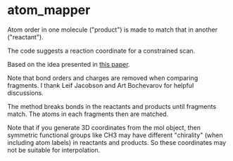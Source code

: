 # atom_mapper
Atom order in one molecule ("product") is made to match that in another ("reactant").

The code suggests a reaction coordinate for a constrained scan.

Based on the idea presented in [this paper](http:/dx.doi.org/10.1021/acs.jctc.7b00764).

Note that bond orders and charges are removed when comparing fragments. I thank Leif Jacobson and  Art Bochevarov for helpful discussions.

The method breaks bonds in the reactants and products until fragments match.  The atoms in each fragments then are matched.

Note that if you generate 3D coordinates from the mol object, then symmetric functional groups like CH3 may have different "chirality" (when including atom labels) in reactants and products. So these coordinates may not be suitable for interpolation. 
